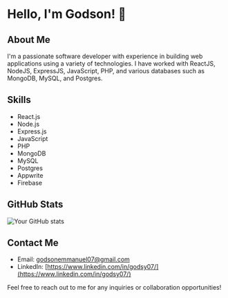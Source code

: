 <!--
  [![Godson's GitHub stats](https://github-readme-stats.vercel.app/api?username=godsy07&show_icons=true&theme=dark)](https://github.com/godsy07/github-readme-stats)

<!-- theme= dark, radical, merko, gruvbox, tokyonight, onedark, cobalt, synthwave, highcontrast, dracula -->

# Hello, I'm Godson! 👋

## About Me

I'm a passionate software developer with experience in building web applications using a variety of technologies. I have worked with ReactJS, NodeJS, ExpressJS, JavaScript, PHP, and various databases such as MongoDB, MySQL, and Postgres.

## Skills

- React.js
- Node.js
- Express.js
- JavaScript
- PHP
- MongoDB
- MySQL
- Postgres
- Appwrite
- Firebase

## GitHub Stats

![Your GitHub stats](https://github-readme-stats.vercel.app/api?username=godsy07&show_icons=true&theme=radical)

## Contact Me

- Email: [godsonemmanuel07@gmail.com](godsonemmanuel07@gmail.com)
- LinkedIn: [https://www.linkedin.com/in/godsy07/](https://www.linkedin.com/in/godsy07/)
<!-- - Twitter: [Your Twitter Profile](https://twitter.com/yourprofile)
- Website: [Your Website](https://www.yourwebsite.com) -->

Feel free to reach out to me for any inquiries or collaboration opportunities!
